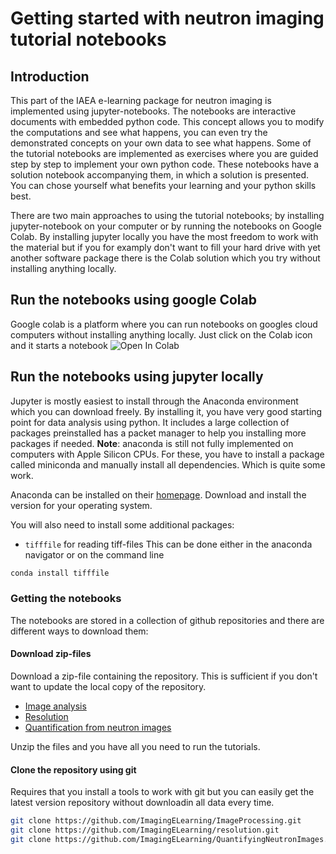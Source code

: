 # Getting started with neutron imaging tutorial notebooks

## Introduction
This part of the IAEA e-learning package for neutron imaging is implemented using jupyter-notebooks. 
The notebooks are interactive documents with embedded python code. This concept allows you to modify 
the computations and see what happens, you can even try the demonstrated concepts on your own data to see what happens.
Some of the tutorial notebooks are implemented as exercises where you are guided step by step to 
implement your own python code. These notebooks have a solution notebook accompanying them, in which a
solution is presented. You can chose yourself what benefits your learning and your python skills best. 

There are two main approaches to using the tutorial notebooks; by installing jupyter-notebook on your computer or by running the notebooks on Google Colab.
By installing jupyter locally you have the most freedom to work with the material but if you for examply don't want to fill your hard drive with yet another 
software package there is the Colab solution which you try without installing anything locally.

## Run the notebooks using google Colab
Google colab is a platform where you can run notebooks on googles cloud computers without installing anything locally. Just click on the Colab icon and it starts a notebook <img src="https://colab.research.google.com/assets/colab-badge.svg" alt="Open In Colab"/>

## Run the notebooks using jupyter locally
Jupyter is mostly easiest to install through the Anaconda environment which you can download freely. 
By installing it, you have very good starting point for data analysis using python. It includes a large 
collection of packages preinstalled has a packet manager to help you installing more packages if needed. __Note__: anaconda is still not fully implemented on computers with Apple Silicon CPUs. For these, you have to install a package called miniconda and manually install all dependencies. Which is quite some work.

Anaconda can be installed on their [homepage](https://www.anaconda.com/download). Download and install 
the version for your operating system. 

You will also need to install some additional packages:
- ```tifffile``` for reading tiff-files
This can be done either in the anaconda navigator or on the command line
```bash
conda install tifffile
```

### Getting the notebooks
The notebooks are stored in a collection of github repositories and there are different ways to download them:

#### Download zip-files
Download a zip-file containing the repository. This is sufficient if you don't want to update the local copy of the repository.
- [Image analysis](https://github.com/ImagingELearning/ImageProcessing/archive/refs/heads/main.zip)
- [Resolution](https://github.com/ImagingELearning/resolution/archive/refs/heads/main.zip)
- [Quantification from neutron images](https://github.com/ImagingELearning/QuantifyingNeutronImages/archive/refs/heads/main.zip)

Unzip the files and you have all you need to run the tutorials.

#### Clone the repository using git
Requires that you install a tools to work with git but you can easily get the latest version repository without downloadin all data every time.
```bash
git clone https://github.com/ImagingELearning/ImageProcessing.git
git clone https://github.com/ImagingELearning/resolution.git
git clone https://github.com/ImagingELearning/QuantifyingNeutronImages.git
```


